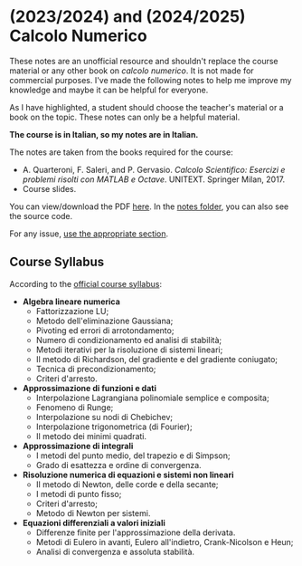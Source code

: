 # (2023/2024) and (2024/2025) Calcolo Numerico

These notes are an unofficial resource and shouldn't replace the course material or any other book on _calcolo numerico_. It is not made for commercial purposes. I've made the following notes to help me improve my knowledge and maybe it can be helpful for everyone.

As I have highlighted, a student should choose the teacher's material or a book on the topic. These notes can only be a helpful material.

**The course is in Italian, so my notes are in Italian.**

The notes are taken from the books required for the course: 

- A. Quarteroni, F. Saleri, and P. Gervasio. _Calcolo Scientifico: Esercizi e problemi risolti con MATLAB e Octave_. UNITEXT. Springer Milan, 2017.
- Course slides.

You can view/download the PDF [here](notes/calcolo-numerico.pdf). In the [notes folder](notes/), you can also see the source code.

For any issue, [use the appropriate section](https://github.com/PoliMI-HPC-E-notes-projects-AndreVale69/HPC-E-PoliMI-university-notes/issues).

## Course Syllabus

According to the [official course syllabus](https://www11.ceda.polimi.it/schedaincarico/schedaincarico/controller/scheda_pubblica/SchedaPublic.do?&evn_default=evento&c_classe=814637&polij_device_category=DESKTOP&__pj0=0&__pj1=cef239461b863786dff3e51e29e2552d):

- **Algebra lineare numerica**
  -  Fattorizzazione LU; 
  -  Metodo dell'eliminazione Gaussiana; 
  -  Pivoting ed errori di arrotondamento; 
  -  Numero di condizionamento ed analisi di stabilità; 
  -  Metodi iterativi per la risoluzione di sistemi lineari; 
  -  Il metodo di Richardson, del gradiente e del gradiente coniugato; 
  -  Tecnica di precondizionamento; 
  -  Criteri d'arresto.
- **Approssimazione di funzioni e dati**
  - Interpolazione Lagrangiana polinomiale semplice e composita; 
  - Fenomeno di Runge; 
  - Interpolazione su nodi di Chebichev; 
  - Interpolazione trigonometrica (di Fourier); 
  - Il metodo dei minimi quadrati.
- **Approssimazione di integrali**
  - I metodi del punto medio, del trapezio e di Simpson; 
  - Grado di esattezza e ordine di convergenza.
- **Risoluzione numerica di equazioni e sistemi non lineari**
  - Il metodo di Newton, delle corde e della secante; 
  - I metodi di punto fisso; 
  - Criteri d'arresto; 
  - Metodo di Newton per sistemi.
- **Equazioni differenziali a valori iniziali**
  - Differenze finite per l'approssimazione della derivata. 
  - Metodi di Eulero in avanti, Eulero all'indietro, Crank-Nicolson e Heun; 
  - Analisi di convergenza e assoluta stabilità. 